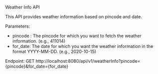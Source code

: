 Weather Info API

This API provides weather information based on pincode and date.

Parameters:
- pincode : The pincode for which you want to fetch the weather information. (e.g., 411014)
- for_date: The date for which you want the weather information in the format YYYY-MM-DD. (e.g., 2020-10-15)
  
Endpoint:
GET http://localhost:8080/api/v1/weatherInfo?pincode={pincode}&for_date={for_date}

